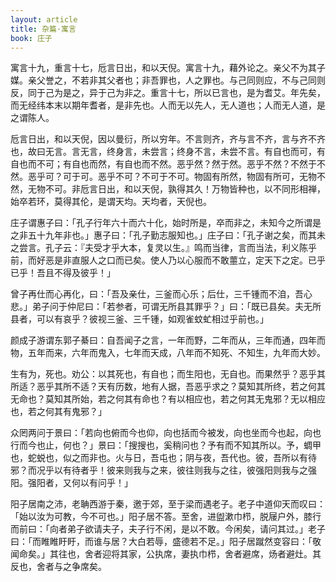 ```yaml
---
layout: article
title: 杂篇·寓言
book: 庄子
---
```


寓言十九，重言十七，卮言日出，和以天倪。寓言十九，藉外论之。亲父不为其子媒。亲父誉之，不若非其父者也；非吾罪也，人之罪也。与己同则应，不与己同则反，同于己为是之，异于己为非之。重言十七，所以已言也，是为耆艾。年先矣，而无经纬本末以期年耆者，是非先也。人而无以先人，无人道也；人而无人道，是之谓陈人。

卮言日出，和以天倪，因以曼衍，所以穷年。不言则齐，齐与言不齐，言与齐不齐也，故曰无言。言无言，终身言，未尝言；终身不言，未尝不言。有自也而可，有自也而不可；有自也而然，有自也而不然。恶乎然？然于然。恶乎不然？不然于不然。恶乎可？可于可。恶乎不可？不可于不可。物固有所然，物固有所可，无物不然，无物不可。非卮言日出，和以天倪，孰得其久！万物皆种也，以不同形相禅，始卒若环，莫得其伦，是谓天均。天均者，天倪也。

庄子谓惠子曰：「孔子行年六十而六十化，始时所是，卒而非之，未知今之所谓是之非五十九年非也。」惠子曰：「孔子勤志服知也。」庄子曰：「孔子谢之矣，而其未之尝言。孔子云：『夫受才乎大本，复灵以生。』鸣而当律，言而当法，利义陈乎前，而好恶是非直服人之口而已矣。使人乃以心服而不敢蘁立，定天下之定。已乎已乎！吾且不得及彼乎！」

曾子再仕而心再化，曰：「吾及亲仕，三釜而心乐；后仕，三千锺而不洎，吾心悲。」弟子问于仲尼曰：「若参者，可谓无所县其罪乎？」曰：「既已县矣。夫无所县者，可以有哀乎？彼视三釜、三千锺，如观雀蚊虻相过乎前也。」

颜成子游谓东郭子綦曰：自吾闻子之言，一年而野，二年而从，三年而通，四年而物，五年而来，六年而鬼入，七年而天成，八年而不知死、不知生，九年而大妙。

生有为，死也。劝公：以其死也，有自也；而生阳也，无自也。而果然乎？恶乎其所适？恶乎其所不适？天有历数，地有人据，吾恶乎求之？莫知其所终，若之何其无命也？莫知其所始，若之何其有命也？有以相应也，若之何其无鬼邪？无以相应也，若之何其有鬼邪？」

众罔两问于景曰：「若向也俯而今也仰，向也括而今被发，向也坐而今也起，向也行而今也止，何也？」景曰：「搜搜也，奚稍问也？予有而不知其所以。予，蜩甲也，蛇蜕也，似之而非也。火与日，吾屯也；阴与夜，吾代也。彼，吾所以有待邪？而况乎以有待者乎！彼来则我与之来，彼往则我与之往，彼强阳则我与之强阳。强阳者，又何以有问乎！」

阳子居南之沛，老聃西游于秦，邀于郊，至于梁而遇老子。老子中道仰天而叹曰：「始以汝为可教，今不可也。」阳子居不答。至舍，进盥漱巾栉，脱屦户外，膝行而前曰：「向者弟子欲请夫子，夫子行不闲，是以不敢。今闲矣，请问其过。」老子曰：「而睢睢盱盱，而谁与居？大白若辱，盛德若不足。」阳子居蹴然变容曰：「敬闻命矣。」其往也，舍者迎将其家，公执席，妻执巾栉，舍者避席，炀者避灶。其反也，舍者与之争席矣。

